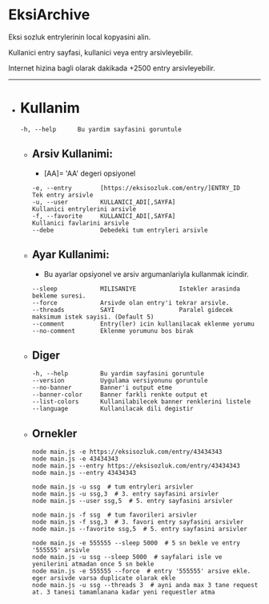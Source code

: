 # EksiArchive

Eksi sozluk entrylerinin local kopyasini alin.

Kullanici entry sayfasi, kullanici veya entry arsivleyebilir.

Internet hizina bagli olarak dakikada +2500 entry arsivleyebilir. 

---

- # Kullanim 

  ```
  -h, --help      Bu yardim sayfasini goruntule
  ```

  - ## Arsiv Kullanimi:

    * [AA]= 'AA' degeri opsiyonel

    ```
    -e, --entry        [https://eksisozluk.com/entry/]ENTRY_ID    Tek entry arsivle
    -u, --user         KULLANICI_ADI[,SAYFA]                      Kullanici entrylerini arsivle
    -f, --favorite     KULLANICI_ADI[,SAYFA]                      Kullanici favlarini arsivle
    --debe             Debedeki tum entryleri arsivle
    ```

  - ## Ayar Kullanimi:

    * Bu ayarlar opsiyonel ve arsiv argumanlariyla kullanmak icindir.

    ```
    --sleep            MILISANIYE            Istekler arasinda bekleme suresi.
    --force            Arsivde olan entry'i tekrar arsivle.
    --threads          SAYI                  Paralel gidecek maksimum istek sayisi. (Default 5)
    --comment          Entry(ler) icin kullanilacak eklenme yorumu
    --no-comment       Eklenme yorumunu bos birak
    ```
  
  - ## Diger

    ```
    -h, --help         Bu yardim sayfasini goruntule
    --version          Uygulama versiyonunu goruntule
    --no-banner        Banner'i output etme
    --banner-color     Banner farkli renkte output et
    --list-colors      Kullanilabilecek banner renklerini listele
    --language         Kullanilacak dili degistir
    ```

  - ## Ornekler 

    ```
    node main.js -e https://eksisozluk.com/entry/43434343
    node main.js -e 43434343
    node main.js --entry https://eksisozluk.com/entry/43434343
    node main.js --entry 43434343

    node main.js -u ssg  # tum entryleri arsivler
    node main.js -u ssg,3  # 3. entry sayfasini arsivler
    node main.js --user ssg,5  # 5. entry sayfasini arsivler

    node main.js -f ssg  # tum favorileri arsivler
    node main.js -f ssg,3  # 3. favori entry sayfasini arsivler
    node main.js --favorite ssg,5  # 5. entry sayfasini arsivler

    node main.js -e 555555 --sleep 5000  # 5 sn bekle ve entry '555555' arsivle
    node main.js -u ssg --sleep 5000  # sayfalari isle ve yenilerini atmadan once 5 sn bekle
    node main.js -e 555555 --force  # entry '555555' arsive ekle. eger arsivde varsa duplicate olarak ekle
    node main.js -u ssg --threads 3  # ayni anda max 3 tane request at. 3 tanesi tamamlanana kadar yeni requestler atma
    ```
